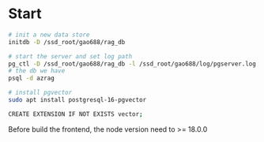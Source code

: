 # Start

```bash
# init a new data store
initdb -D /ssd_root/gao688/rag_db

# start the server and set log path
pg_ctl -D /ssd_root/gao688/rag_db -l /ssd_root/gao688/log/pgserver.log start
# the db we have
psql -d azrag

# install pgvector
sudo apt install postgresql-16-pgvector

CREATE EXTENSION IF NOT EXISTS vector;


```

Before build the frontend, the node version need to >= 18.0.0